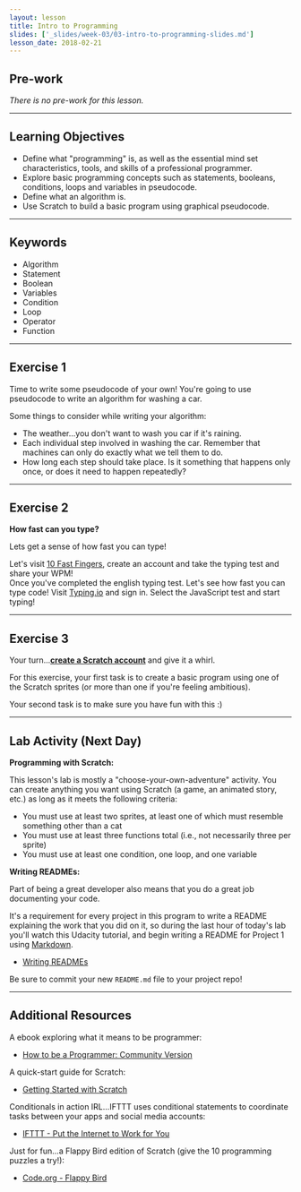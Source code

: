 ```yaml
---
layout: lesson
title: Intro to Programming
slides: ['_slides/week-03/03-intro-to-programming-slides.md']
lesson_date: 2018-02-21
---
```


## Pre-work

_There is no pre-work for this lesson._

---

## Learning Objectives

* Define what "programming" is, as well as the essential mind set characteristics, tools, and skills of a professional programmer.
* Explore basic programming concepts such as statements, booleans, conditions, loops and variables in pseudocode.
* Define what an algorithm is.
* Use Scratch to build a basic program using graphical pseudocode.

---

## Keywords

* Algorithm
* Statement
* Boolean
* Variables
* Condition
* Loop
* Operator
* Function

---

## Exercise 1

Time to write some pseudocode of your own! You're going to use pseudocode to write an algorithm for washing a car.

Some things to consider while writing your algorithm:

* The weather...you don't want to wash you car if it's raining.
* Each individual step involved in washing the car. Remember that machines can only do exactly what we tell them to do.
* How long each step should take place. Is it something that happens only once, or does it need to happen repeatedly?

---

## Exercise 2

**How fast can you type?**

Lets get a sense of how fast you can type!

Let's visit [10 Fast Fingers](http://10fastfingers.com/typing-test/english), create an account and take the typing test and share your WPM! <br/>
Once you've completed the english typing test. Let's see how fast you can type code! Visit [Typing.io](https://typing.io/) and sign in. Select the JavaScript test and start typing!

---

## Exercise 3

Your turn...**[create a Scratch account](https://scratch.mit.edu/)** and give it a whirl.

For this exercise, your first task is to create a basic program using one of the Scratch sprites (or more than one if you're feeling ambitious).

Your second task is to make sure you have fun with this :)

---

## Lab Activity (Next Day)

**Programming with Scratch:**

This lesson's lab is mostly a "choose-your-own-adventure" activity. You can create anything you want using Scratch (a game, an animated story, etc.) as long as it meets the following criteria:

* You must use at least two sprites, at least one of which must resemble something other than a cat
* You must use at least three functions total (i.e., not necessarily three per sprite)
* You must use at least one condition, one loop, and one variable

**Writing READMEs:**

Part of being a great developer also means that you do a great job documenting your code.

It's a requirement for every project in this program to write a README explaining the work that you did on it, so during the last hour of today's lab you'll watch this Udacity tutorial, and begin writing a README for Project 1 using [Markdown](https://guides.github.com/features/mastering-markdown/).

* [Writing READMEs](https://www.udacity.com/course/writing-readmes--ud777)

Be sure to commit your new `README.md` file to your project repo!

---

## Additional Resources

A ebook exploring what it means to be programmer:

* [How to be a Programmer: Community Version](https://github.com/braydie/HowToBeAProgrammer/)

A quick-start guide for Scratch:

* [Getting Started with Scratch](https://cdn.scratch.mit.edu/scratchr2/static/__587558227bfd4f7643eb65ad48850d03__//pdfs/help/Getting-Started-Guide-Scratch2.pdf)

Conditionals in action IRL...IFTTT uses conditional statements to coordinate tasks between your apps and social media accounts:

* [IFTTT - Put the Internet to Work for You](https://ifttt.com/wtf)

Just for fun...a Flappy Bird edition of Scratch (give the 10 programming puzzles a try!):

* [Code.org - Flappy Bird](https://studio.code.org/flappy/1)
